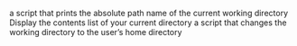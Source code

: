  a script that prints the absolute path name of the current working directory
 Display the contents list of your current directory
 a script that changes the working directory to the user’s home directory
